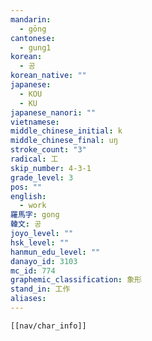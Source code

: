 ```yaml
---
mandarin:
  - gōng
cantonese:
  - gung1
korean:
  - 공
korean_native: ""
japanese:
  - KOU
  - KU
japanese_nanori: ""
vietnamese:
middle_chinese_initial: k
middle_chinese_final: uŋ
stroke_count: "3"
radical: 工
skip_number: 4-3-1
grade_level: 3
pos: ""
english:
  - work
羅馬字: gong
韓文: 공
joyo_level: ""
hsk_level: ""
hanmun_edu_level: ""
danayo_id: 3103
mc_id: 774
graphemic_classification: 象形
stand_in: 工作
aliases:
---
```

```meta-bind-embed
[[nav/char_info]]
```
